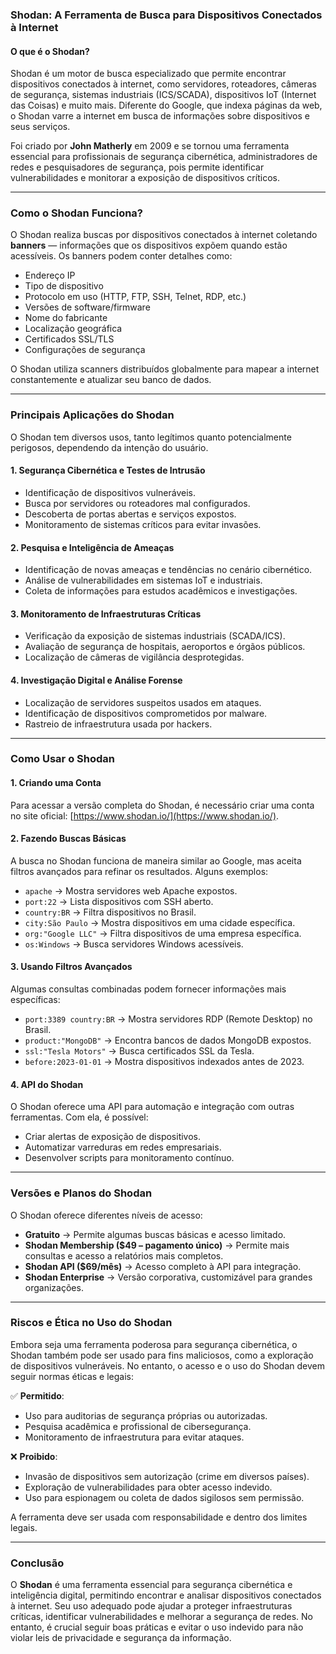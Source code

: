 ### **Shodan: A Ferramenta de Busca para Dispositivos Conectados à Internet**

#### **O que é o Shodan?**
Shodan é um motor de busca especializado que permite encontrar dispositivos conectados à internet, como servidores, roteadores, câmeras de segurança, sistemas industriais (ICS/SCADA), dispositivos IoT (Internet das Coisas) e muito mais. Diferente do Google, que indexa páginas da web, o Shodan varre a internet em busca de informações sobre dispositivos e seus serviços.

Foi criado por **John Matherly** em 2009 e se tornou uma ferramenta essencial para profissionais de segurança cibernética, administradores de redes e pesquisadores de segurança, pois permite identificar vulnerabilidades e monitorar a exposição de dispositivos críticos.

---

### **Como o Shodan Funciona?**
O Shodan realiza buscas por dispositivos conectados à internet coletando **banners** — informações que os dispositivos expõem quando estão acessíveis. Os banners podem conter detalhes como:

- Endereço IP
- Tipo de dispositivo
- Protocolo em uso (HTTP, FTP, SSH, Telnet, RDP, etc.)
- Versões de software/firmware
- Nome do fabricante
- Localização geográfica
- Certificados SSL/TLS
- Configurações de segurança

O Shodan utiliza scanners distribuídos globalmente para mapear a internet constantemente e atualizar seu banco de dados.

---

### **Principais Aplicações do Shodan**
O Shodan tem diversos usos, tanto legítimos quanto potencialmente perigosos, dependendo da intenção do usuário.

#### **1. Segurança Cibernética e Testes de Intrusão**
- Identificação de dispositivos vulneráveis.
- Busca por servidores ou roteadores mal configurados.
- Descoberta de portas abertas e serviços expostos.
- Monitoramento de sistemas críticos para evitar invasões.

#### **2. Pesquisa e Inteligência de Ameaças**
- Identificação de novas ameaças e tendências no cenário cibernético.
- Análise de vulnerabilidades em sistemas IoT e industriais.
- Coleta de informações para estudos acadêmicos e investigações.

#### **3. Monitoramento de Infraestruturas Críticas**
- Verificação da exposição de sistemas industriais (SCADA/ICS).
- Avaliação de segurança de hospitais, aeroportos e órgãos públicos.
- Localização de câmeras de vigilância desprotegidas.

#### **4. Investigação Digital e Análise Forense**
- Localização de servidores suspeitos usados em ataques.
- Identificação de dispositivos comprometidos por malware.
- Rastreio de infraestrutura usada por hackers.

---

### **Como Usar o Shodan**
#### **1. Criando uma Conta**
Para acessar a versão completa do Shodan, é necessário criar uma conta no site oficial: [https://www.shodan.io/](https://www.shodan.io/).

#### **2. Fazendo Buscas Básicas**
A busca no Shodan funciona de maneira similar ao Google, mas aceita filtros avançados para refinar os resultados. Alguns exemplos:

- `apache` → Mostra servidores web Apache expostos.
- `port:22` → Lista dispositivos com SSH aberto.
- `country:BR` → Filtra dispositivos no Brasil.
- `city:São Paulo` → Mostra dispositivos em uma cidade específica.
- `org:"Google LLC"` → Filtra dispositivos de uma empresa específica.
- `os:Windows` → Busca servidores Windows acessíveis.

#### **3. Usando Filtros Avançados**
Algumas consultas combinadas podem fornecer informações mais específicas:

- `port:3389 country:BR` → Mostra servidores RDP (Remote Desktop) no Brasil.
- `product:"MongoDB"` → Encontra bancos de dados MongoDB expostos.
- `ssl:"Tesla Motors"` → Busca certificados SSL da Tesla.
- `before:2023-01-01` → Mostra dispositivos indexados antes de 2023.

#### **4. API do Shodan**
O Shodan oferece uma API para automação e integração com outras ferramentas. Com ela, é possível:

- Criar alertas de exposição de dispositivos.
- Automatizar varreduras em redes empresariais.
- Desenvolver scripts para monitoramento contínuo.

---

### **Versões e Planos do Shodan**
O Shodan oferece diferentes níveis de acesso:

- **Gratuito** → Permite algumas buscas básicas e acesso limitado.
- **Shodan Membership ($49 – pagamento único)** → Permite mais consultas e acesso a relatórios mais completos.
- **Shodan API ($69/mês)** → Acesso completo à API para integração.
- **Shodan Enterprise** → Versão corporativa, customizável para grandes organizações.

---

### **Riscos e Ética no Uso do Shodan**
Embora seja uma ferramenta poderosa para segurança cibernética, o Shodan também pode ser usado para fins maliciosos, como a exploração de dispositivos vulneráveis. No entanto, o acesso e o uso do Shodan devem seguir normas éticas e legais:

✅ **Permitido**:
- Uso para auditorias de segurança próprias ou autorizadas.
- Pesquisa acadêmica e profissional de cibersegurança.
- Monitoramento de infraestrutura para evitar ataques.

❌ **Proibido**:
- Invasão de dispositivos sem autorização (crime em diversos países).
- Exploração de vulnerabilidades para obter acesso indevido.
- Uso para espionagem ou coleta de dados sigilosos sem permissão.

A ferramenta deve ser usada com responsabilidade e dentro dos limites legais.

---

### **Conclusão**
O **Shodan** é uma ferramenta essencial para segurança cibernética e inteligência digital, permitindo encontrar e analisar dispositivos conectados à internet. Seu uso adequado pode ajudar a proteger infraestruturas críticas, identificar vulnerabilidades e melhorar a segurança de redes. No entanto, é crucial seguir boas práticas e evitar o uso indevido para não violar leis de privacidade e segurança da informação.
